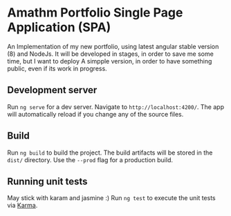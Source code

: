 # Amathm Portfolio Single Page Application (SPA) 

An Implementation of my new portfolio, using latest angular stable version (8) and NodeJs.
It will be developed in stages, in order to save me some time, but I want to deploy
A simpple version, in order to have something public, even if its work in progress.

## Development server

Run `ng serve` for a dev server. Navigate to `http://localhost:4200/`. The app will automatically reload if you change any of the source files.

## Build

Run `ng build` to build the project. The build artifacts will be stored in the `dist/` directory. Use the `--prod` flag for a production build.

## Running unit tests

May stick with karam and jasmine :)
Run `ng test` to execute the unit tests via [Karma](https://karma-runner.github.io).



